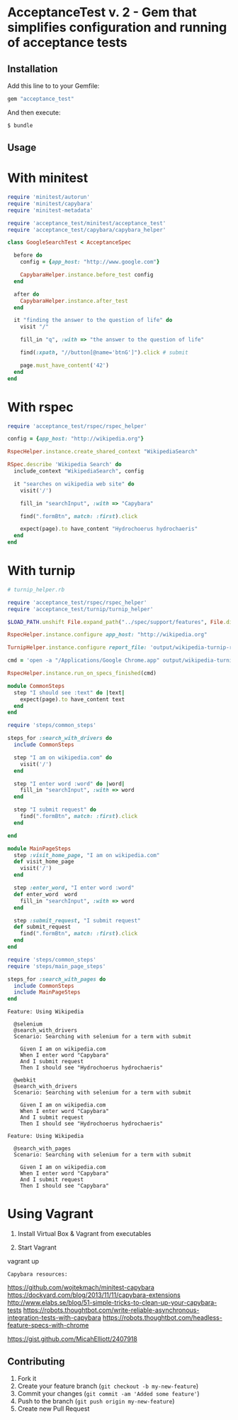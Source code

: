 # AcceptanceTest v. 2 - Gem that simplifies configuration and running of acceptance tests

## Installation

Add this line to to your Gemfile:

```ruby
gem "acceptance_test"
```

And then execute:

```bash
$ bundle
```

## Usage

# With minitest

```ruby
require 'minitest/autorun'
require 'minitest/capybara'
require 'minitest-metadata'

require 'acceptance_test/minitest/acceptance_test'
require 'acceptance_test/capybara/capybara_helper'

class GoogleSearchTest < AcceptanceSpec

  before do
    config = {app_host: "http://www.google.com"}

    CapybaraHelper.instance.before_test config
  end

  after do
    CapybaraHelper.instance.after_test
  end

  it "finding the answer to the question of life" do
    visit "/"

    fill_in "q", :with => "the answer to the question of life"

    find(:xpath, "//button[@name='btnG']").click # submit

    page.must_have_content('42')
  end
end
```

# With rspec

```ruby
require 'acceptance_test/rspec/rspec_helper'

config = {app_host: "http://wikipedia.org"}

RspecHelper.instance.create_shared_context "WikipediaSearch"

RSpec.describe 'Wikipedia Search' do
  include_context "WikipediaSearch", config

  it "searches on wikipedia web site" do
    visit('/')

    fill_in "searchInput", :with => "Capybara"

    find(".formBtn", match: :first).click

    expect(page).to have_content "Hydrochoerus hydrochaeris"
  end
end
```

# With turnip

```ruby
# turnip_helper.rb

require 'acceptance_test/rspec/rspec_helper'
require 'acceptance_test/turnip/turnip_helper'

$LOAD_PATH.unshift File.expand_path("../spec/support/features", File.dirname(__FILE__))

RspecHelper.instance.configure app_host: "http://wikipedia.org"

TurnipHelper.instance.configure report_file: 'output/wikipedia-turnip-report.html', steps_dir: "spec/support/features"

cmd = 'open -a "/Applications/Google Chrome.app" output/wikipedia-turnip-report.html'

RspecHelper.instance.run_on_specs_finished(cmd)
```

```ruby
module CommonSteps
  step "I should see :text" do |text|
    expect(page).to have_content text
  end
end
```

```ruby
require 'steps/common_steps'

steps_for :search_with_drivers do
  include CommonSteps

  step "I am on wikipedia.com" do
    visit('/')
  end

  step "I enter word :word" do |word|
    fill_in "searchInput", :with => word
  end

  step "I submit request" do
    find(".formBtn", match: :first).click
  end

end
```

```ruby
module MainPageSteps
  step :visit_home_page, "I am on wikipedia.com"
  def visit_home_page
    visit('/')
  end

  step :enter_word, "I enter word :word"
  def enter_word  word
    fill_in "searchInput", :with => word
  end

  step :submit_request, "I submit request"
  def submit_request
    find(".formBtn", match: :first).click
  end
end
```

```ruby
require 'steps/common_steps'
require 'steps/main_page_steps'

steps_for :search_with_pages do
  include CommonSteps
  include MainPageSteps
end
```

```feature
Feature: Using Wikipedia

  @selenium
  @search_with_drivers
  Scenario: Searching with selenium for a term with submit

    Given I am on wikipedia.com
    When I enter word "Capybara"
    And I submit request
    Then I should see "Hydrochoerus hydrochaeris"

  @webkit
  @search_with_drivers
  Scenario: Searching with selenium for a term with submit

    Given I am on wikipedia.com
    When I enter word "Capybara"
    And I submit request
    Then I should see "Hydrochoerus hydrochaeris"
```

```feature
Feature: Using Wikipedia

  @search_with_pages
  Scenario: Searching with selenium for a term with submit

    Given I am on wikipedia.com
    When I enter word "Capybara"
    And I submit request
    Then I should see "Capybara"
```

# Using Vagrant

1. Install Virtual Box & Vagrant from executables

2. Start Vagrant

vagrant up



    Capybara resources:

https://github.com/wojtekmach/minitest-capybara
https://dockyard.com/blog/2013/11/11/capybara-extensions
http://www.elabs.se/blog/51-simple-tricks-to-clean-up-your-capybara-tests
https://robots.thoughtbot.com/write-reliable-asynchronous-integration-tests-with-capybara
https://robots.thoughtbot.com/headless-feature-specs-with-chrome

https://gist.github.com/MicahElliott/2407918

## Contributing

1. Fork it
2. Create your feature branch (`git checkout -b my-new-feature`)
3. Commit your changes (`git commit -am 'Added some feature'`)
4. Push to the branch (`git push origin my-new-feature`)
5. Create new Pull Request

